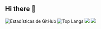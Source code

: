 ## Hi there 👋

<!--
**PedroAraozC/PedroAraozC** is a ✨ _special_ ✨ repository because its `README.md` (this file) appears on your GitHub profile.

Here are some ideas to get you started:

- 🔭 I’m currently working on ...
- 🌱 I’m currently learning ...
- 👯 I’m looking to collaborate on ...
- 🤔 I’m looking for help with ...
- 💬 Ask me about ...
- 📫 How to reach me: ...
- 😄 Pronouns: ...
- ⚡ Fun fact: ...
-->
![Estadísticas de GitHub](https://github-readme-stats.vercel.app/api?username=PedroAraozC&show_icons=true&theme=tokyonight)
![Top Langs](https://github-readme-stats.vercel.app/api/top-langs/?username=PedroAraozC&langs_count=8)
![](http://github-profile-summary-cards.vercel.app/api/cards/profile-details?username=PedroAraozC&theme=tokyonight)
![](http://github-profile-summary-cards.vercel.app/api/cards/productive-time?username=PedroAraozC&theme=tokyonight&utcOffset=8)
